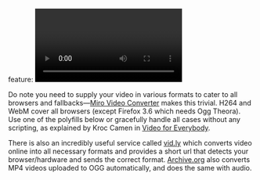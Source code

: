 feature: <video>
status: use
tags: polyfill gtie8
kind: html
polyfillurls: [Video.js](http://videojs.com/), [mediaelementjs](http://mediaelementjs.com/), [Sublime Video](http://sublime video.net)

Do note you need to supply your video in various formats to cater to all browsers and fallbacks&mdash;[Miro Video Converter](http://www.mirovideoconverter.com/) makes this trivial. H264 and WebM cover all browsers (except Firefox 3.6 which needs Ogg Theora). Use one of the polyfills below or gracefully handle all cases without any scripting, as explained by Kroc Camen in [Video for Everybody](http://camendesign.com/code/video_for_everybody).

There is also an incredibly useful service called [vid.ly](http://vid.ly) which converts video online into all necessary formats and provides a short url that detects your browser/hardware and sends the correct format. [Archive.org](http://archive.org) also converts MP4 videos uploaded to OGG automatically, and does the same with audio.

